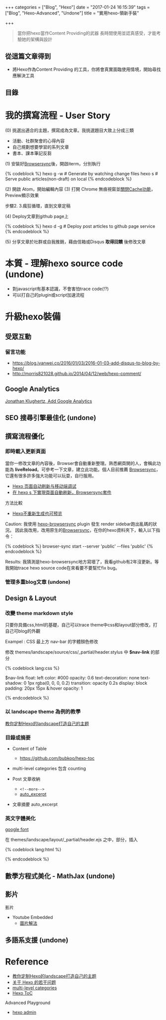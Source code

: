 +++
categories = ["Blog", "Hexo"]
date = "2017-01-24 16:15:39"
tags = ["Blog", "Hexo-Advanced", "Undone"]
title = "實用hexo-領新手裝"

+++

> 當你把hexo當作Content Providing的武器
> 長時間使用並認真感受，才能考驗她的架構與設計

## 從這篇文章得到

- 將Hexo作為Content Providing 的工具，你將會真實面臨使用情境，開始尋找應解決工具

## 目錄
<!-- toc -->
<!-- more -->


# 我的撰寫流程 - User Story

(0) 挑選出適合的主題，撰寫成為文章。我挑選題目大致上分成三類

- 活動、社群聚會的心得內容
- 自己規劃想要學習的系列文章
- 書本、課本筆記反芻

(1) 安裝好[Browsersync](http://chenyuhsin.github.io/f2e/2016-0720-%E5%9C%A8-hexo-s-%E9%A0%81%E9%9D%A2%E8%87%AA%E5%8B%95%E5%88%B7%E6%96%B0.html)後，開啟iterm，分別執行

{% codeblock %}
    hexo g -w # Generate by watching change files
    hexo s    # Serve public articles(non-draft) on local
{% endcodeblock %}

(2) 開啟 Atom，開始編輯內容
(3) 打開 Chrome 無痕視窗並[關閉Cache功能](http://stackoverflow.com/questions/5690269/disabling-chrome-cache-for-website-development)，Preview顯示效果

步驟2. 3.瘋狂循環，直到文章定稿

(4) Deploy文章到github page上

{% codeblock %}
  hexo d -g # Deploy post articles to github page service
{% endcodeblock %}

(5) 分享文章於社群或自我推銷，藉由信箱或Disqus __取得回饋__ 後修改文章


# 本質 - 理解hexo source code (undone)

- 對javascript有基本認識，不會害怕trace code(!?)
- 可以打自己的plugin或script加速流程


# 升級hexo裝備
## 受眾互動
### 留言功能

- https://blog.ivanwei.co/2016/01/03/2016-01-03-add-disqus-to-blog-by-hexo/
- http://morris821028.github.io/2014/04/12/web/hexo-comment/

## Google Analytics
[Jonathan Klughertz, Add Google Analytics](http://www.codeblocq.com/2015/12/Add-Google-Analytics-to-your-hexo-blog/)

## SEO 搜尋引擎最佳化 (undone)

## 撰寫流程優化


### 即時載入更新頁面

當你一修改文章的內容後，Browser會自動重新整理。熟悉網頁開的人，會稱此功能為 __liveReload__。可參考一下文章，建立此功能。個人目前推薦 [Browsersync](https://browsersync.io/#install)，它還有很多許多強大功能可以玩耍，自行服用。

- [Hexo 页面自动刷新与移动端调试](http://moxfive.xyz/2016/03/27/hexo-browsersync/)
- [在 hexo s 下實現頁面自動刷新，Browsersync套件](http://chenyuhsin.github.io/f2e/2016-0720-%E5%9C%A8-hexo-s-%E9%A0%81%E9%9D%A2%E8%87%AA%E5%8B%95%E5%88%B7%E6%96%B0.html)

方法比較

- [Hexo不重新生成也可预览](http://jerry011235.github.io/2015/05/07/Hexo%E4%B8%8D%E9%87%8D%E6%96%B0%E7%94%9F%E6%88%90%E4%B9%9F%E5%8F%AF%E9%A2%84%E8%A7%88/)

Caution: 我使用 [hexo-browsersync](https://github.com/hexojs/hexo-browsersync) plugin 發生 render sidebar跑出亂碼的狀況。
因此我改用，改用原生的[Browsersync](https://browsersync.io)，在你的hexo資料夾下，輸入以下指令：

{% codeblock %}
browser-sync start --server 'public' --files 'public'
{% endcodeblock %}

Results: 我猜測是hexo-browsersync地方寫壞了，我看github有2年沒更新。等我開始trace hexo source code在來看要不要幫忙fix bug。

### 管理多重blog文章 (undone)



## Design & Layout

### 改變 theme markdown style

只要你具備css,html的基礎，自己可以trace theme中css和layout部分修改，打自己可blog的外觀

Exampel : CSS 最上方 nav-bar 的字體顏色修改

修改 themes/landscape/source/css/_partial/header.stylus 中 __$nav-link__ 的部分

{% codeblock lang:css %}

$nav-link
  float: left
  color: #000
  opacity: 0.6
  text-decoration: none
  text-shadow: 0 1px rgba(0, 0, 0, 0.2)
  transition: opacity 0.2s
  display: block
  padding: 20px 15px
  &:hover
    opacity: 1
    
{% endcodeblock %}

### 以 landscape theme 為例的教學
[教你定制Hexo的landscape打造自己的主题](http://www.jianshu.com/p/b96fd206571a)

### 目錄或摘要

- Content of Table
  - https://github.com/bubkoo/hexo-toc
- multi-level categories 包含 counting
- Post 文章收納
  - `<!--more--> `
  - [auto_excerpt](https://github.com/iissnan/hexo-theme-next/issues/62)

- 文章摘要 auto_excerpt

### 英文字體美化

[google font](https://fonts.google.com/?category=Handwriting)

在 themes/landscape/layout/_partial/header.ejs 之中，<head></head>部分，插入

{% codeblock lang:html %}
  <link href="https://fonts.googleapis.com/css?family=你的字體" rel="stylesheet">
{% endcodeblock %}

## 數學方程式美化 - MathJax (undone)

## 影片

影片
- Youtube Embedded
  - [圖片解法](http://stackoverflow.com/questions/2068344/how-do-i-get-a-youtube-video-thumbnail-from-the-youtube-api)

## 多語系支援 (undone)


# Reference

- [教你定制Hexo的landscape打造自己的主题](http://www.jianshu.com/p/b96fd206571a)
- [关于 Hexo 的若干问题](http://bubkoo.com/2013/12/16/hexo-issure/)
- [multi-level categories](http://yuchen-lea.github.io/2016-01-23-display-hexo-category-in-hierarchy/)
- [Hexo ToC](https://github.com/bubkoo/hexo-toc)

Advanced Playground
- [hexo admin](https://github.com/jaredly/hexo-admin)
